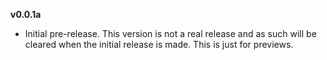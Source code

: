 **v0.0.1a**
* Initial pre-release. This version is not a real release and as such will be cleared when the initial release is made. This is just for previews.
